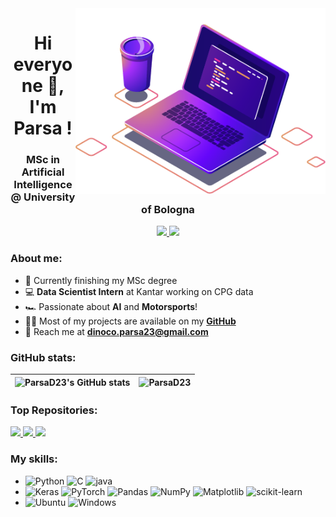 <img src="https://github.com/ParsaD23/ParsaD23/blob/main/image.png" min-width="400px" max-width="400px" width="400px" align="right" alt="Computador iuriCode">

<h1 align="center">Hi everyone 👋, I'm Parsa !</h1>
<h3 align="center">MSc in Artificial Intelligence @ University of Bologna</h3>

<div align="center">
  <a href="https://www.linkedin.com/in/parsa-dahesh/" alt="LinkedIn">
      <img src="https://img.shields.io/badge/LinkedIn-0077B5?style=for-the-badge&logo=linkedin&logoColor=white"/>
  </a>
  <a href="mailto:dinoco.parsa23@gmail.com" alt="Gmail">
      <img src="https://img.shields.io/badge/Gmail-D14836?style=for-the-badge&logo=gmail&logoColor=white"/>
  </a>
</div>

### About me:

- :school: Currently finishing my MSc degree
- :computer: **Data Scientist Intern** at Kantar working on CPG data
- :racing_car: Passionate about **AI** and **Motorsports**!
- :man_technologist: Most of my projects are available on my **[GitHub](https://github.com/ParsaD23)**
- :e-mail: Reach me at **[dinoco.parsa23@gmail.com](mailto:dinoco.parsa23@gmail.com)**

  
### GitHub stats:
 
| ![ParsaD23's GitHub stats](https://github-readme-stats.vercel.app/api?username=ParsaD23&show_icons=true&count_private=true&include_all_commits=true&hide_border=true) | ![ParsaD23](https://github-readme-stats.vercel.app/api/top-langs/?username=ParsaD23&hide=html&layout=compact&include_all_commits=true&hide_border=true) |
| ------------- | ------------- |

### Top Repositories:

<a href="https://github.com/ParsaD23/MotoGP-API">
  <img src="https://github-readme-stats.vercel.app/api/pin/?username=ParsaD23&repo=MotoGP-API"/>
</a>
<a href="https://github.com/ParsaD23/Racing-Line-Optimization-with-PSO">
  <img src="https://github-readme-stats.vercel.app/api/pin/?username=ParsaD23&repo=Racing-Line-Optimization-with-PSO"/>
</a>
<a href="https://github.com/ParsaD23/kmeans_OpenMP">
  <img src="https://github-readme-stats.vercel.app/api/pin/?username=ParsaD23&repo=kmeans_OpenMP"/>
</a>

### My skills:

- ![Python](https://img.shields.io/badge/python-3670A0?style=for-the-badge&logo=python&logoColor=ffdd54)
  ![C](https://img.shields.io/badge/C-00599C?style=for-the-badge&logo=c&logoColor=white)
  ![java](https://img.shields.io/badge/Java-ED8B00?style=for-the-badge&logo=java&logoColor=white)
- ![Keras](https://img.shields.io/badge/Keras-%23D00000.svg?style=for-the-badge&logo=Keras&logoColor=white)
  ![PyTorch](https://img.shields.io/badge/PyTorch-%23EE4C2C.svg?style=for-the-badge&logo=PyTorch&logoColor=white)
  ![Pandas](https://img.shields.io/badge/pandas-%23150458.svg?style=for-the-badge&logo=pandas&logoColor=white)
  ![NumPy](https://img.shields.io/badge/numpy-%23013243.svg?style=for-the-badge&logo=numpy&logoColor=white)
  ![Matplotlib](https://img.shields.io/badge/Matplotlib-%23ffffff.svg?style=for-the-badge&logo=Matplotlib&logoColor=black)
  ![scikit-learn](https://img.shields.io/badge/scikit--learn-%23F7931E.svg?style=for-the-badge&logo=scikit-learn&logoColor=white)
- ![Ubuntu](https://img.shields.io/badge/Ubuntu-E95420?style=for-the-badge&logo=ubuntu&logoColor=white)
  ![Windows](https://img.shields.io/badge/Windows-0078D6?style=for-the-badge&logo=windows&logoColor=white)
